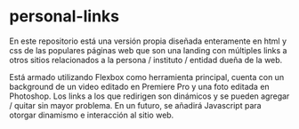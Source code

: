 # personal-links

En este repositorio está una versión propia diseñada enteramente en html y css de las populares páginas web que son una landing con múltiples links a otros sitios relacionados a la persona / instituto / entidad dueña de la web.

Está armado utilizando Flexbox como herramienta principal, cuenta con un background de un video editado en Premiere Pro y una foto editada en Photoshop. 
Los links a los que redirigen son dinámicos y se pueden agregar / quitar sin mayor problema. En un futuro, se añadirá Javascript para otorgar dinamismo e interacción al sitio web. 

